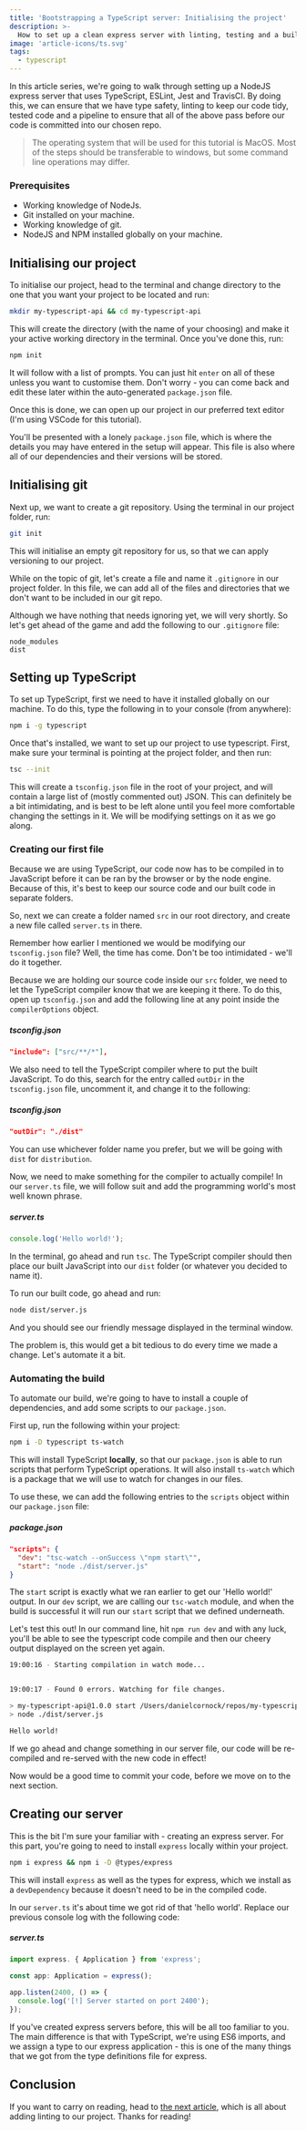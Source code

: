 ```yaml
---
title: 'Bootstrapping a TypeScript server: Initialising the project'
description: >-
  How to set up a clean express server with linting, testing and a build pipeline using TravisCI.
image: 'article-icons/ts.svg'
tags:
  - typescript
---
```


In this article series, we're going to walk through setting up a NodeJS express server that uses TypeScript, ESLint, Jest and TravisCI. By doing this, we can ensure that we have type safety, linting to keep our code tidy, tested code and a pipeline to ensure that all of the above pass before our code is committed into our chosen repo.

> The operating system that will be used for this tutorial is MacOS. Most of the steps should be transferable to windows, but some command line operations may differ.

### Prerequisites

- Working knowledge of NodeJs.
- Git installed on your machine.
- Working knowledge of git.
- NodeJS and NPM installed globally on your machine.

## Initialising our project

To initialise our project, head to the terminal and change directory to the one that you want your project to be located and run:

```bash
mkdir my-typescript-api && cd my-typescript-api
```

This will create the directory (with the name of your choosing) and make it your active working directory in the terminal. Once you've done this, run:

```bash
npm init
```

It will follow with a list of prompts. You can just hit `enter` on all of these unless you want to customise them. Don't worry - you can come back and edit these later within the auto-generated `package.json` file.

Once this is done, we can open up our project in our preferred text editor (I'm using VSCode for this tutorial).

You'll be presented with a lonely `package.json` file, which is where the details you may have entered in the setup will appear. This file is also where all of our dependencies and their versions will be stored.

## Initialising git

Next up, we want to create a git repository. Using the terminal in our project folder, run:

```bash
git init
```

This will initialise an empty git repository for us, so that we can apply versioning to our project.

While on the topic of git, let's create a file and name it `.gitignore` in our project folder. In this file, we can add all of the files and directories that we don't want to be included in our git repo.

Although we have nothing that needs ignoring yet, we will very shortly. So let's get ahead of the game and add the following to our `.gitignore` file:

```text
node_modules
dist
```

## Setting up TypeScript

To set up TypeScript, first we need to have it installed globally on our machine. To do this, type the following in to your console (from anywhere):

```bash
npm i -g typescript
```

Once that's installed, we want to set up our project to use typescript. First, make sure your terminal is pointing at the project folder, and then run:

```bash
tsc --init
```

This will create a `tsconfig.json` file in the root of your project, and will contain a large list of (mostly commented out) JSON. This can definitely be a bit intimidating, and is best to be left alone until you feel more comfortable changing the settings in it. We will be modifying settings on it as we go along.

### Creating our first file

Because we are using TypeScript, our code now has to be compiled in to JavaScript before it can be ran by the browser or by the node engine. Because of this, it's best to keep our source code and our built code in separate folders.

So, next we can create a folder named `src` in our root directory, and create a new file called `server.ts` in there.

Remember how earlier I mentioned we would be modifying our `tsconfig.json` file? Well, the time has come. Don't be too intimidated - we'll do it together.

Because we are holding our source code inside our `src` folder, we need to let the TypeScript compiler know that we are keeping it there. To do this, open up `tsconfig.json` and add the following line at any point inside the `compilerOptions` object.

##### tsconfig.json

```json
"include": ["src/**/*"],
```

We also need to tell the TypeScript compiler where to put the built JavaScript. To do this, search for the entry called `outDir` in the `tsconfig.json` file, uncomment it, and change it to the following:

##### tsconfig.json

```json
"outDir": "./dist"
```

You can use whichever folder name you prefer, but we will be going with `dist` for `distribution`.

Now, we need to make something for the compiler to actually compile! In our `server.ts` file, we will follow suit and add the programming world's most well known phrase.

##### server.ts

```ts
console.log('Hello world!');
```

In the terminal, go ahead and run `tsc`. The TypeScript compiler should then place our built JavaScript into our `dist` folder (or whatever you decided to name it).

To run our built code, go ahead and run:

```bash
node dist/server.js
```

And you should see our friendly message displayed in the terminal window.

The problem is, this would get a bit tedious to do every time we made a change. Let's automate it a bit.

### Automating the build

To automate our build, we're going to have to install a couple of dependencies, and add some scripts to our `package.json`.

First up, run the following within your project:

```bash
npm i -D typescript ts-watch
```

This will install TypeScript **locally**, so that our `package.json` is able to run scripts that perform TypeScript operations. It will also install `ts-watch` which is a package that we will use to watch for changes in our files.

To use these, we can add the following entries to the `scripts` object within our `package.json` file:

##### package.json

```json
"scripts": {
  "dev": "tsc-watch --onSuccess \"npm start\"",
  "start": "node ./dist/server.js"
}
```

The `start` script is exactly what we ran earlier to get our 'Hello world!' output. In our `dev` script, we are calling our `tsc-watch` module, and when the build is successful it will run our `start` script that we defined underneath.

Let's test this out! In our command line, hit `npm run dev` and with any luck, you'll be able to see the typescript code compile and then our cheery output displayed on the screen yet again.

```bash
19:00:16 - Starting compilation in watch mode...


19:00:17 - Found 0 errors. Watching for file changes.

> my-typescript-api@1.0.0 start /Users/danielcornock/repos/my-typescript-api
> node ./dist/server.js

Hello world!
```

If we go ahead and change something in our server file, our code will be re-compiled and re-served with the new code in effect!

Now would be a good time to commit your code, before we move on to the next section.

## Creating our server

This is the bit I'm sure your familiar with - creating an express server. For this part, you're going to need to install `express` locally within your project.

```bash
npm i express && npm i -D @types/express
```

This will install `express` as well as the types for express, which we install as a `devDependency` because it doesn't need to be in the compiled code.

In our `server.ts` it's about time we got rid of that 'hello world'. Replace our previous console log with the following code:

##### server.ts

```ts
import express. { Application } from 'express';

const app: Application = express();

app.listen(2400, () => {
  console.log('[!] Server started on port 2400');
});
```

If you've created express servers before, this will be all too familiar to you. The main difference is that with TypeScript, we're using ES6 imports, and we assign a type to our express application - this is one of the many things that we got from the type definitions file for express.

## Conclusion

If you want to carry on reading, head to [the next article](bootstrap-typescript-2-linting), which is all about adding linting to our project. Thanks for reading!
